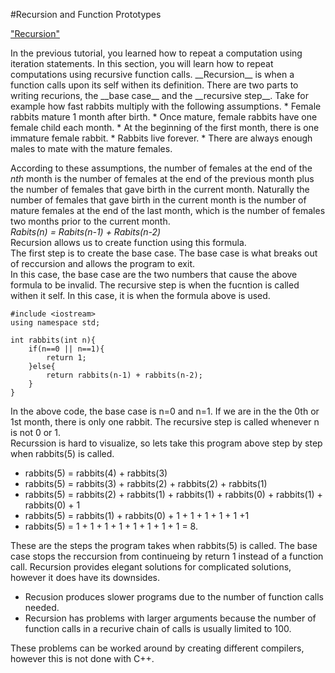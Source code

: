 #Recursion and Function Prototypes

["Recursion"](#Recursion)   


<a name="Recursion"/>
In the previous tutorial, you learned how to repeat a computation using iteration statements. In this section, you will learn how to repeat computations using recursive function calls.   
__Recursion__ is when a function calls upon its self withen its definition.   
There are two parts to writing recurions, the __base case__ and the __recursive step__.   
Take for example how fast rabbits multiply with the following assumptions. 
*	Female rabbits mature 1 month after birth.
*	Once mature, female rabbits have one female child each month.
*	At the beginning of the first month, there is one immature female rabbit.
*	Rabbits live forever.
*	There are always enough males to mate with the mature females.   

According to these assumptions, the number of females at the end of the _nth_ month is the number of females at the end of the previous month plus the number of females that gave birth in the current month.  Naturally the number of females that gave birth in the current month is the number of mature females at the end of the last month, which is the number of females two months prior to the current month.   
_Rabits(n) = Rabits(n-1) + Rabits(n-2)_   
Recursion allows us to create function using this formula.   
The first step is to create the base case. The base case is what breaks out of reccursion and allows the program to exit.   
In this case, the base case are the two numbers that cause the above formula to be invalid. 
The recursive step is when the fucntion is called withen it self. In this case, it is when the formula above is used. 
```
#include <iostream>
using namespace std;

int rabbits(int n){
	if(n==0 || n==1){
		return 1;
	}else{
		return rabbits(n-1) + rabbits(n-2);
	}
}
```
In the above code, the base case is n=0 and n=1. If we are in the the 0th or 1st month, there is only one rabbit. The recursive step is called whenever n is not 0 or 1.   
Recurssion is hard to visualize, so lets take this program above step by step when rabbits(5) is called.   
-	rabbits(5) = rabbits(4) + rabbits(3)
-	rabbits(5) = rabbits(3) + rabbits(2) + rabbits(2) + rabbits(1)
-	rabbits(5) = rabbits(2) + rabbits(1) + rabbits(1) + rabbits(0) + rabbits(1) + rabbits(0) + 1
-	rabbits(5) = rabbits(1) + rabbits(0) + 1 + 1 + 1 + 1 + 1 +1
-	rabbits(5) = 1 + 1 + 1 + 1 + 1 + 1 + 1 + 1 = 8.

These are the steps the program takes when rabbits(5) is called. The base case stops the reccursion from continueing by return 1 instead of a function call. 
Recursion provides elegant solutions for complicated solutions, however it does have its downsides. 
-	Recusion produces slower programs due to the number of function calls needed. 
-	Recursion has problems with larger arguments because the number of function calls in a recurive chain of calls is usually limited to 100. 

These problems can be worked around by creating different compilers, however this is not done with C++.

	
